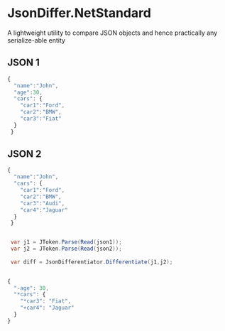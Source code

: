 # JsonDiffer.NetStandard
A lightweight utility to compare JSON objects and hence practically any serialize-able entity


## JSON 1

```javascript
{
  "name":"John",
  "age":30,
  "cars": {
    "car1":"Ford",
    "car2":"BMW",
    "car3":"Fiat"
  }
 }
```

## JSON 2
```javascript
{
  "name":"John",
  "cars": {
    "car1":"Ford",
    "car2":"BMW",
    "car3":"Audi",
    "car4":"Jaguar"
  }
 }
```

```csharp

 var j1 = JToken.Parse(Read(json1));
 var j2 = JToken.Parse(Read(json2));
 
 var diff = JsonDifferentiator.Differentiate(j1,j2);
 
```

```javascript
{
  "-age": 30,
  "*cars": {
    "*car3": "Fiat",
    "+car4": "Jaguar"
  }
}
```
